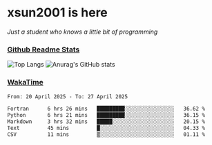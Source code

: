 # xsun2001 is here

*Just a student who knows a little bit of programming*

### [Github Readme Stats](https://github.com/anuraghazra/github-readme-stats)

![Top Langs](https://github-readme-stats.vercel.app/api/top-langs/?username=xsun2001&layout=compact&theme=radical) ![Anurag's GitHub stats](https://github-readme-stats.vercel.app/api?username=xsun2001&show_icons=true&theme=radical)

### [WakaTime](https://wakatime.com)

<!--START_SECTION:waka-->

```txt
From: 20 April 2025 - To: 27 April 2025

Fortran      6 hrs 26 mins   █████████░░░░░░░░░░░░░░░░   36.62 %
Python       6 hrs 21 mins   █████████░░░░░░░░░░░░░░░░   36.15 %
Markdown     3 hrs 32 mins   █████░░░░░░░░░░░░░░░░░░░░   20.15 %
Text         45 mins         █░░░░░░░░░░░░░░░░░░░░░░░░   04.33 %
CSV          11 mins         ▒░░░░░░░░░░░░░░░░░░░░░░░░   01.11 %
```

<!--END_SECTION:waka-->
